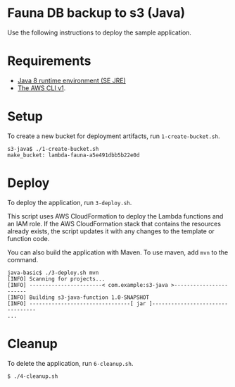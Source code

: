 # Fauna DB backup to s3 (Java)

Use the following instructions to deploy the sample application.

# Requirements
- [Java 8 runtime environment (SE JRE)](https://www.oracle.com/java/technologies/javase-downloads.html)
- [The AWS CLI v1](https://docs.aws.amazon.com/cli/latest/userguide/cli-chap-install.html).

# Setup
To create a new bucket for deployment artifacts, run `1-create-bucket.sh`.

    s3-java$ ./1-create-bucket.sh
    make_bucket: lambda-fauna-a5e491dbb5b22e0d

# Deploy
To deploy the application, run `3-deploy.sh`.

This script uses AWS CloudFormation to deploy the Lambda functions and an IAM role. If the AWS CloudFormation stack that contains the resources already exists, the script updates it with any changes to the template or function code.

You can also build the application with Maven. To use maven, add `mvn` to the command.

    java-basic$ ./3-deploy.sh mvn
    [INFO] Scanning for projects...
    [INFO] -----------------------< com.example:s3-java >-----------------------
    [INFO] Building s3-java-function 1.0-SNAPSHOT
    [INFO] --------------------------------[ jar ]---------------------------------
    ...


# Cleanup
To delete the application, run `6-cleanup.sh`.

    $ ./4-cleanup.sh
